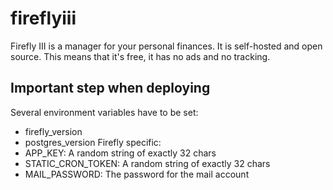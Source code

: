 # fireflyiii

Firefly III is a manager for your personal finances.
It is self-hosted and open source.
This means that it's free, it has no ads and no tracking.

## Important step when deploying
Several environment variables have to be set:
- firefly_version
- postgres_version
Firefly specific:
- APP_KEY: A random string of exactly 32 chars
- STATIC_CRON_TOKEN: A random string of exactly 32 chars
- MAIL_PASSWORD: The password for the mail account

